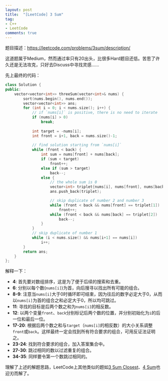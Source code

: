 ```yaml
---
layout: post
title:  "[LeetCode] 3 Sum"
tag:
- C++
- LeetCode
comments: true
---
```


题目描述：<https://leetcode.com/problems/3sum/description/>

这道题属于Medium，然而通过率只有20出头，比很多Hard题目还低。苦思了许久还是无法攻克，只好去Discuss中寻找灵感......

先上最终的代码：

```cpp
class Solution {
public:
    vector<vector<int>> threeSum(vector<int>& nums) {
        sort(nums.begin(), nums.end());
        vector<vector<int>> ans;
        for (int i = 0; i < nums.size(); i++) {
            // if `nums[i]` is positive, there is no need to iterate
            if (nums[i] > 0)
                break;
            
            int target = -nums[i];
            int front = i+1, back = nums.size()-1;
            
            // find solution starting from `nums[i]`
            while (front < back) {
                int sum = nums[front] + nums[back];
                if (sum < target)
                    front++;
                else if (sum > target)
                    back--;
                else {
                    // the whole sum is 0
                    vector<int> triplet{nums[i], nums[front], nums[back]};
                    ans.push_back(triplet);

                    // skip duplicate of number 2 and number 3
                    while (front < back && nums[front] == triplet[1])
                        front++;
                    while (front < back && nums[back] == triplet[2])
                        back--;
                }
            }
            // skip duplicate of number 1
            while (i < nums.size() && nums[i+1] == nums[i])
                i++;
        }
        return ans;
    }
};
```
解释一下：
* **4**: 首先要对数组排序，这是为了便于后续的搜索和去重。
* **6**: 分别以每个数(`nums[i]`)为首，向后搜寻以找出所有可能的组合。
* **8-9**: 注意当`nums[i]`大于0时循环即可结束，因为往后的数字必定大于0，从而以`nums[i]`为首的组合之和必定大于0，所以均可跳过。
* **11**: 寻找的目标是后两个数之和为`nums[i]`的相反数。
* **12**: 以两个变量`front`、`back`分别标记后两个数的位置，并分别初始化为`i`的后一位和最后一位。
* **17-20**: 根据后两个数之和与`target`（`nums[i]`的相反数）的大小关系调整`front`或`back`。这样最终一定会找到所有符合要求的组合，可用反证法证明之。
* **23-24**: 找到符合要求的组合，加入答案集合中。
* **27-30**: 跳过相同的数以过滤重复的组合。
* **34-35**: 同样要令第一个数跳过相同的。

理解了上述的解题思路，LeetCode上其他类似的题如[3 Sum Closest](https://leetcode.com/problems/3sum-closest/description/)、[4 Sum](https://leetcode.com/problems/4sum/description/)也迎刃而解了。

